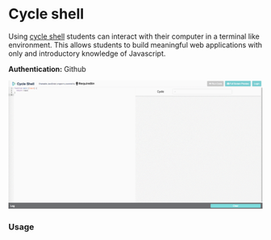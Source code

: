 # Cycle shell

Using [cycle shell](http://cycle.sh) students can interact with their computer in a terminal like environment. This allows students to build meaningful web applications with only and introductory knowledge of Javascript.

**Authentication:** Github

![alt text](../images/home.gif "cycle shell homepage")

### Usage
